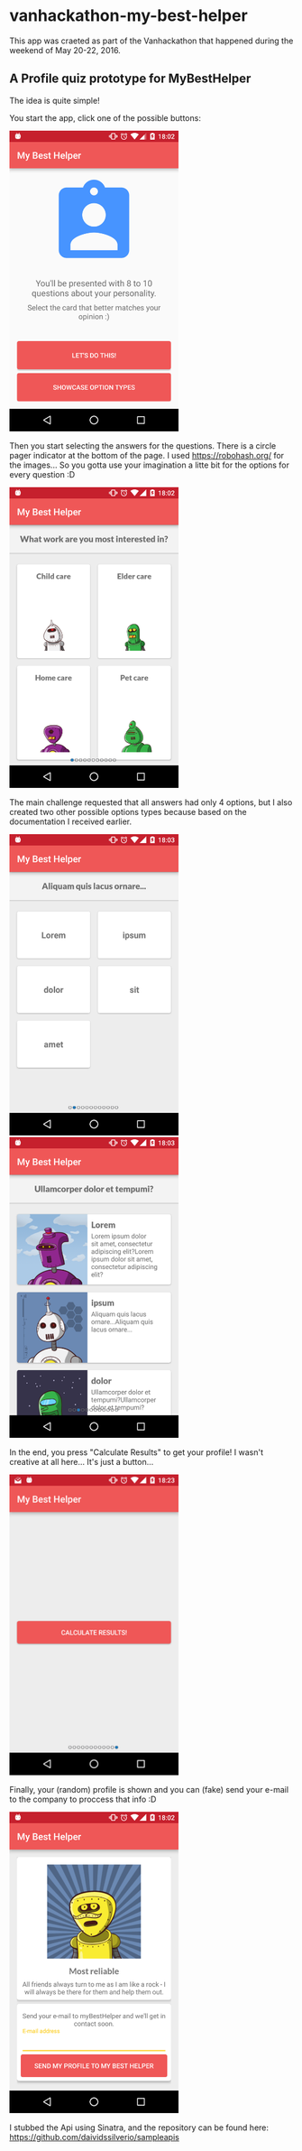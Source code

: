 # vanhackathon-my-best-helper

This app was craeted as part of the Vanhackathon that happened during the weekend of May 20-22, 2016.

## A Profile quiz prototype for MyBestHelper

The idea is quite simple!

You start the app, click one of the possible buttons:

<img src="./screenshots/home.png" width="300px" />

Then you start selecting the answers for the questions. There is a circle pager indicator at the bottom of the page.
I used https://robohash.org/ for the images... So you gotta use your imagination a litte bit for the options for every question :D

<img src="./screenshots/always_4.png" width="300px" />

The main challenge requested that all answers had only 4 options, but I also created two other possible options types because based on the documentation I received earlier.

<img src="./screenshots/text_only.png" width="300px" />
<img src="./screenshots/text_and_big_image.png" width="300px" />

In the end, you press "Calculate Results" to get your profile! I wasn't creative at all here... It's just a button...

<img src="./screenshots/calculate.png" width="300px" />

Finally, your (random) profile is shown and you can (fake) send your e-mail to the company to proccess that info :D 

<img src="./screenshots/result.png" width="300px" />

I stubbed the Api using Sinatra, and the repository can be found here: https://github.com/daividssilverio/sampleapis
